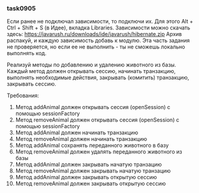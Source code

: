 
### task0905

Если ранее не подключал зависимости, то подключи их. Для этого Alt + Ctrl + Shift + S (в Идее), вкладка Libraries.
Зависимости можно скачать здесь: https://javarush.ru/downloads/ide/javarush/hibernate.zip
Архив распакуй, и каждую зависимость добавь к модулю. Эта часть задания не проверяется, но если ее не выполнить - ты не сможешь локально выполнять код.

Реализуй методы по добавлению и удалению животного из базы. Каждый метод должен открывать сессию, начинать транзакцию,
выполнять необходимые действия, закрывать (комитить) транзакцию, закрывать сессию.



Требования:
1.	Метод addAnimal должен открывать сессия (openSession) с помощью sessionFactory
2.	Метод removeAnimal должен открывать сессия (openSession) с помощью sessionFactory
3.	Метод addAnimal должен начинать транзакцию
4.	Метод removeAnimal должен начинать транзакцию
5.	Метод addAnimal сохранять переданного животного в базу
6.	Метод removeAnimal должен удалять переданного животного из базы
7.	Метод addAnimal должен закрывать начатую транзацию
8.	Метод removeAnimal должен закрывать начатую транзацию
9.	Метод addAnimal должен закрывать открытую сессию
10.	Метод removeAnimal должен закрывать открытую сессию


